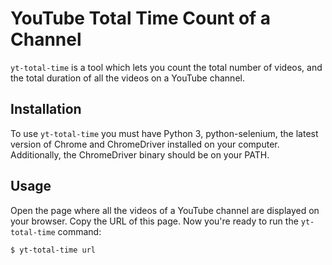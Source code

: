# YouTube Total Time Count of a Channel

`yt-total-time` is a tool which lets you count the total number of videos, and the total duration of all the videos on a YouTube channel.

## Installation

To use `yt-total-time` you must have Python 3, python-selenium, the latest version of Chrome and ChromeDriver installed on your computer. Additionally, the ChromeDriver binary should be on your PATH.

## Usage

Open the page where all the videos of a YouTube channel are displayed on your browser. Copy the URL of this page. Now you're ready to run the `yt-total-time` command:

`$ yt-total-time url`